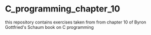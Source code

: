 # C_programming_chapter_10
this repository contains exercises taken from from chapter 10 of Byron Gottfried's Schaum book on C programming
